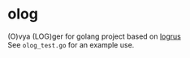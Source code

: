 # olog

(O)vya (LOG)ger for golang project based on [logrus](https://github.com/Sirupsen/logrus)  
See `olog_test.go` for an example use.  